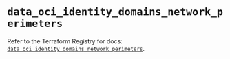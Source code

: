 # `data_oci_identity_domains_network_perimeters`

Refer to the Terraform Registry for docs: [`data_oci_identity_domains_network_perimeters`](https://registry.terraform.io/providers/oracle/oci/7.19.0/docs/data-sources/identity_domains_network_perimeters).
